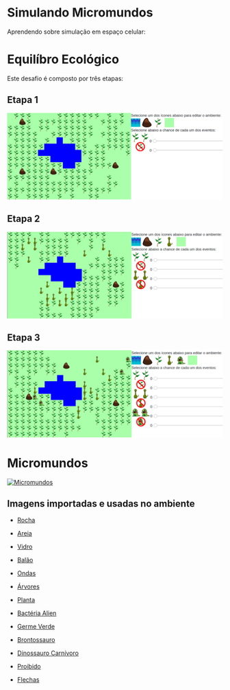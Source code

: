 # Simulando Micromundos

Aprendendo sobre simulação em espaço celular:

# Equilíbro Ecológico

Este desafio é composto por três etapas:

## Etapa 1

[![Etapa1](images/ecology1.png)](harena/dccs/playground/presenter.html?source=energy/ecology1)

## Etapa 2

[![Etapa2](images/ecology2.png)](harena/dccs/playground/presenter.html?source=energy/ecology2)

## Etapa 3

[![Etapa3](images/ecology3.png)](harena/dccs/playground/presenter.html?source=energy/ecology3)

# Micromundos

[![Micromundos](images/microworlds.png)](harena/scripts/playground/editor.html?source=cell/movement-replication-vanish-microworld)

## Imagens importadas e usadas no ambiente

* [Rocha](https://pixabay.com/vectors/rocks-stones-mining-soil-pebbles-155635/)
* [Areia](https://pixabay.com/vectors/template-pattern-seamless-blue-1099298/)
* [Vidro](https://pixabay.com/vectors/ball-balls-glass-glow-glowing-1293319/)
* [Balão](https://pixabay.com/vectors/balloon-blue-shiny-helium-happy-25734/)

* [Ondas](https://pixabay.com/vectors/blue-water-pattern-sea-tide-waves-309761/)

* [Árvores](https://pixabay.com/vectors/tree-environment-ecology-nature-146748/)
* [Planta](https://pixabay.com/vectors/sapling-plant-growing-seedling-154734/)

* [Bactéria Alien](https://pixabay.com/vectors/virus-alien-health-bug-medical-312665/)
* [Germe Verde](https://pixabay.com/vectors/germ-virus-bacteria-infection-308922/)

* [Brontossauro](https://pixabay.com/vectors/brontosaurus-dinosaurs-extinct-37797/)
* [Dinossauro Carnívoro](https://pixabay.com/vectors/cartoon-comic-dino-dinosaur-green-1299393/)

* [Proibido](https://pixabay.com/vectors/no-symbol-prohibition-sign-39767/)
* [Flechas](https://pixabay.com/vectors/arrow-direction-turn-set-left-36877/)
